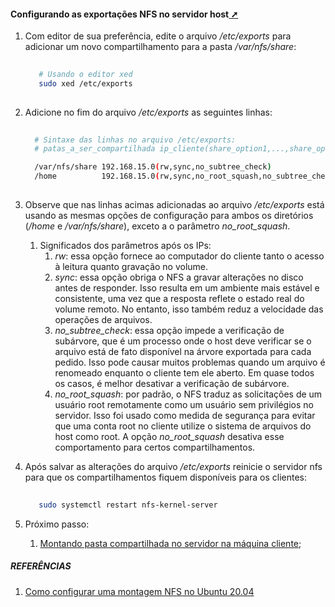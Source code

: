 <!-- markdownlint-disable-next-line -->
#### <span id="topo"><span>Configurando as exportações NFS no servidor host<a href="configurando_exportacoes_nfs_servidor_host.html" target="_blank" title="Pressione aqui para expandir este documento em nova aba." >  ➚ </a>

1. Com editor de sua preferência, edite o arquivo _/etc/exports_ para adicionar um novo compartilhamento para a pasta _/var/nfs/share_:

   ```sh
      
      # Usando o editor xed 
      sudo xed /etc/exports
      

   ```

2. Adicione no fim do arquivo _/etc/exports_ as seguintes linhas:
  
    ```sh
        
      # Sintaxe das linhas no arquivo /etc/exports: 
      # patas_a_ser_compartilhada ip_cliente(share_option1,...,share_optionN)     

      /var/nfs/share 192.168.15.0(rw,sync,no_subtree_check)
      /home          192.168.15.0(rw,sync,no_root_squash,no_subtree_check)
        

    ```

3. Observe que nas linhas acimas adicionadas ao arquivo _/etc/exports_ está usando as mesmas opções de configuração para ambos os diretórios (_/home_ e _/var/nfs/share_), exceto a o parâmetro _no_root_squash_.
   1. Significados dos parâmetros após os IPs:
      1. _rw_: essa opção fornece ao computador do cliente tanto o acesso à leitura quanto gravação no volume.
      2. _sync_: essa opção obriga o NFS a gravar alterações no disco antes de responder. Isso resulta em um ambiente mais estável e consistente, uma vez que a resposta reflete o estado real do volume remoto. No entanto, isso também reduz a velocidade das operações de arquivos.
      3. _no_subtree_check_: essa opção impede a verificação de subárvore, que é um processo onde o host deve verificar se o arquivo está de fato disponível na árvore exportada para cada pedido. Isso pode causar muitos problemas quando um arquivo é renomeado enquanto o cliente tem ele aberto. Em quase todos os casos, é melhor desativar a verificação de subárvore.
      4. _no_root_squash_: por padrão, o NFS traduz as solicitações de um usuário root remotamente como um usuário sem privilégios no servidor. Isso foi usado como medida de segurança para evitar que uma conta root no cliente utilize o sistema de arquivos do host como root. A opção _no_root_squash_ desativa esse comportamento para certos compartilhamentos.

4. Após salvar as alterações do arquivo _/etc/exports_ reinicie o servidor nfs para que os compartilhamentos fiquem disponíveis para os clientes:

    ```sh
        
       sudo systemctl restart nfs-kernel-server       

    ```

5. Próximo passo:
   1. [Montando pasta compartilhada no servidor na máquina cliente](./montando_pasta_compartilhada_do_servidor_no_cliente.html);

##### REFERÊNCIAS

1. [Como configurar uma montagem NFS no Ubuntu 20.04](https://www.digitalocean.com/community/tutorials/how-to-set-up-an-nfs-mount-on-ubuntu-20-04-pt)
